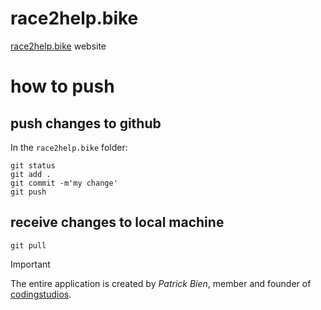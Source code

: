 # race2help.bike
[race2help.bike](https://race2help.bike) website

# how to push

## push changes to github


In the `race2help.bike` folder:

```shell
git status
git add .
git commit -m'my change'
git push
```

## receive changes to local machine

```shell
git pull
```
> [!IMPORTANT]
> The entire application is created by *Patrick Bien*, member and founder of [codingstudios](https://codingstudios.click).
